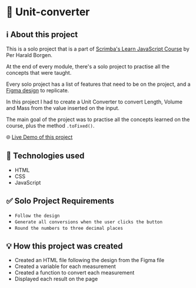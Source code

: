 # 📏 Unit-converter

## ℹ️ About this project

This is a solo project that is a part of [Scrimba's Learn JavaScript Course](https://scrimba.com/learn/learnjavascript) by Per Harald Borgen.

At the end of every module, there's a solo project to practise all the concepts that were taught.

Every solo project has a list of features that need to be on the project, and a [Figma design](https://www.figma.com/file/cqtGul0V8RFXY4vTcIv1Kc/Unit-Conversion?node-id=0%3A1) to replicate.

In this project I had to create a Unit Converter to convert Length, Volume and Mass from the value inserted on the input.

The main goal of the project was to practise all the concepts learned on the course, plus the method `.toFixed()`.

🌐 [Live Demo of this project](https://steady-zuccutto-1c62b4.netlify.app)

## 🧰 Technologies used

- HTML
- CSS
- JavaScript

## ✅ Solo Project Requirements

- `Follow the design`
- `Generate all conversions when the user clicks the button`
- `Round the numbers to three decimal places`

## 💡 How this project was created

- Created an HTML file following the design from the Figma file
- Created a variable for each measurement
- Created a function to convert each measurement 
- Displayed each result on the page


